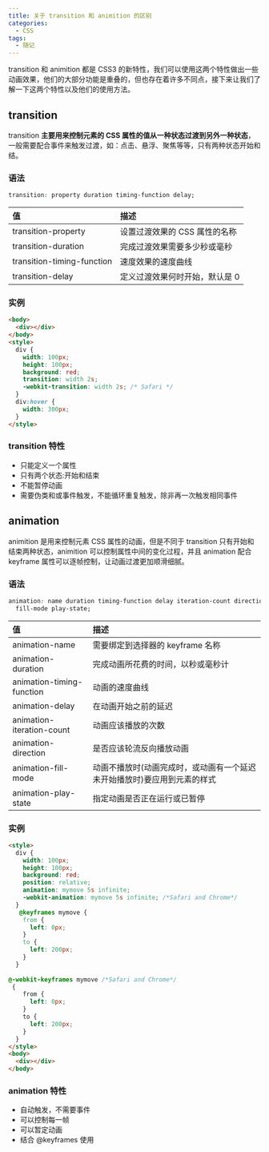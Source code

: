 ```yaml
---
title: 关于 transition 和 animition 的区别
categories:
  - CSS
tags:
  - 随记
---
```


transition 和 animition 都是 CSS3 的新特性，我们可以使用这两个特性做出一些动画效果，他们的大部分功能是重叠的，但也存在着许多不同点，接下来让我们了解一下这两个特性以及他们的使用方法。

## transition

transition **主要用来控制元素的 CSS 属性的值从一种状态过渡到另外一种状态**，一般需要配合事件来触发过渡，如：点击、悬浮、聚焦等等，只有两种状态开始和结。

### 语法

```css
transition: property duration timing-function delay;
```

| 值                         | 描述                           |
| :------------------------- | :----------------------------- |
| transition-property        | 设置过渡效果的 CSS 属性的名称  |
| transition-duration        | 完成过渡效果需要多少秒或毫秒   |
| transition-timing-function | 速度效果的速度曲线             |
| transition-delay           | 定义过渡效果何时开始，默认是 0 |

### 实例

```html
<body>
  <div></div>
</body>
<style>
  div {
    width: 100px;
    height: 100px;
    background: red;
    transition: width 2s;
    -webkit-transition: width 2s; /* Safari */
  }
  div:hover {
    width: 300px;
  }
</style>
```

### transition 特性

- 只能定义一个属性
- 只有两个状态:开始和结束
- 不能暂停动画
- 需要伪类和或事件触发，不能循环重复触发，除非再一次触发相同事件

## animation

animition 是用来控制元素 CSS 属性的动画，但是不同于 transition 只有开始和结束两种状态，animition 可以控制属性中间的变化过程，并且 animation 配合 keyframe 属性可以逐帧控制，让动画过渡更加顺滑细腻。

### 语法

```css
animation: name duration timing-function delay iteration-count direction
  fill-mode play-state;
```

| 值                        | 描述                                                                     |
| :------------------------ | :----------------------------------------------------------------------- |
| animation-name            | 需要绑定到选择器的 keyframe 名称                                         |
| animation-duration        | 完成动画所花费的时间，以秒或毫秒计                                       |
| animation-timing-function | 动画的速度曲线                                                           |
| animation-delay           | 在动画开始之前的延迟                                                     |
| animation-iteration-count | 动画应该播放的次数                                                       |
| animation-direction       | 是否应该轮流反向播放动画                                                 |
| animation-fill-mode       | 动画不播放时(动画完成时，或动画有一个延迟未开始播放时)要应用到元素的样式 |
| animation-play-state      | 指定动画是否正在运行或已暂停                                             |

### 实例

```html
<style>
  div {
    width: 100px;
    height: 100px;
    background: red;
    position: relative;
    animation: mymove 5s infinite;
    -webkit-animation: mymove 5s infinite; /*Safari and Chrome*/
  }
  ​ @keyframes mymove {
    from {
      left: 0px;
    }
    to {
      left: 200px;
    }
  }
  ​
@-webkit-keyframes mymove /*Safari and Chrome*/
 {
    from {
      left: 0px;
    }
    to {
      left: 200px;
    }
  }
</style>
<body>
  <div></div>
</body>
```

### animation 特性

- 自动触发，不需要事件
- 可以控制每一帧
- 可以暂定动画
- 结合 @keyframes 使用

